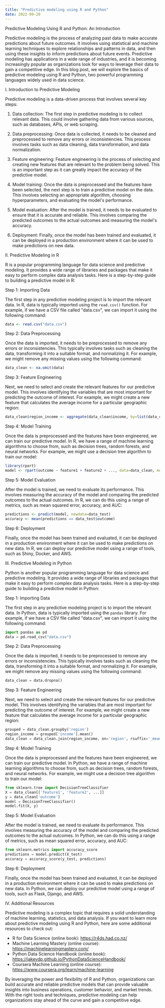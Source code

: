 ```yaml
---
title: "Predictive modeling using R and Python"
date: 2022-09-20
---
```





Predictive Modeling Using R and Python: An Introduction

Predictive modeling is the process of analyzing past data to make accurate predictions about future outcomes. It involves using statistical and machine learning techniques to explore relationships and patterns in data, and then using these insights to inform predictions about future events. Predictive modeling has applications in a wide range of industries, and it is becoming increasingly popular as organizations look for ways to leverage their data to gain a competitive edge. In this blog post, we will explore the basics of predictive modeling using R and Python, two powerful programming languages widely used in data science.

I. Introduction to Predictive Modeling

Predictive modeling is a data-driven process that involves several key steps:

1. Data collection: The first step in predictive modeling is to collect relevant data. This could involve gathering data from various sources, such as databases, APIs, or web scraping.

2. Data preprocessing: Once data is collected, it needs to be cleaned and preprocessed to remove any errors or inconsistencies. This process involves tasks such as data cleaning, data transformation, and data normalization.

3. Feature engineering: Feature engineering is the process of selecting and creating new features that are relevant to the problem being solved. This is an important step as it can greatly impact the accuracy of the predictive model.

4. Model training: Once the data is preprocessed and the features have been selected, the next step is to train a predictive model on the data. This involves selecting an appropriate algorithm, choosing hyperparameters, and evaluating the model's performance.

5. Model evaluation: After the model is trained, it needs to be evaluated to ensure that it is accurate and reliable. This involves comparing the predicted outcomes to the actual outcomes and measuring the model's accuracy.

6. Deployment: Finally, once the model has been trained and evaluated, it can be deployed in a production environment where it can be used to make predictions on new data.

II. Predictive Modeling in R

R is a popular programming language for data science and predictive modeling. It provides a wide range of libraries and packages that make it easy to perform complex data analysis tasks. Here is a step-by-step guide to building a predictive model in R:

Step 1: Importing Data

The first step in any predictive modeling project is to import the relevant data. In R, data is typically imported using the `read.csv()` function. For example, if we have a CSV file called "data.csv", we can import it using the following command:

```R
data <- read.csv("data.csv")
```

Step 2: Data Preprocessing

Once the data is imported, it needs to be preprocessed to remove any errors or inconsistencies. This typically involves tasks such as cleaning the data, transforming it into a suitable format, and normalizing it. For example, we might remove any missing values using the following command:

```R
data_clean <- na.omit(data)
```

Step 3: Feature Engineering

Next, we need to select and create the relevant features for our predictive model. This involves identifying the variables that are most important for predicting the outcome of interest. For example, we might create a new feature that calculates the average income for a particular geographic region:

```R
data_clean$region_income <- aggregate(data_clean$income, by=list(data_clean$region), mean)$x 
```

Step 4: Model Training

Once the data is preprocessed and the features have been engineered, we can train our predictive model. In R, we have a range of machine learning algorithms to choose from, such as decision trees, random forests, and neural networks. For example, we might use a decision tree algorithm to train our model:

```R
library(rpart)
model <- rpart(outcome ~ feature1 + feature2 + ..., data=data_clean, method="class")
```

Step 5: Model Evaluation

After the model is trained, we need to evaluate its performance. This involves measuring the accuracy of the model and comparing the predicted outcomes to the actual outcomes. In R, we can do this using a range of metrics, such as mean squared error, accuracy, and AUC:

```R
predictions <- predict(model, newdata=data_test)
accuracy <- mean(predictions == data_test$outcome)
```

Step 6: Deployment

Finally, once the model has been trained and evaluated, it can be deployed in a production environment where it can be used to make predictions on new data. In R, we can deploy our predictive model using a range of tools, such as Shiny, Docker, and AWS.

III. Predictive Modeling in Python

Python is another popular programming language for data science and predictive modeling. It provides a wide range of libraries and packages that make it easy to perform complex data analysis tasks. Here is a step-by-step guide to building a predictive model in Python:

Step 1: Importing Data

The first step in any predictive modeling project is to import the relevant data. In Python, data is typically imported using the `pandas` library. For example, if we have a CSV file called "data.csv", we can import it using the following command:

```Python
import pandas as pd
data = pd.read_csv("data.csv")
```

Step 2: Data Preprocessing

Once the data is imported, it needs to be preprocessed to remove any errors or inconsistencies. This typically involves tasks such as cleaning the data, transforming it into a suitable format, and normalizing it. For example, we might remove any missing values using the following command:

```Python
data_clean = data.dropna()
```

Step 3: Feature Engineering

Next, we need to select and create the relevant features for our predictive model. This involves identifying the variables that are most important for predicting the outcome of interest. For example, we might create a new feature that calculates the average income for a particular geographic region:

```Python
grouped = data_clean.groupby('region')
region_income = grouped['income'].mean()
data_clean = data_clean.join(region_income, on='region', rsuffix='_mean')
```

Step 4: Model Training

Once the data is preprocessed and the features have been engineered, we can train our predictive model. In Python, we have a range of machine learning algorithms to choose from, such as decision trees, random forests, and neural networks. For example, we might use a decision tree algorithm to train our model:

```Python
from sklearn.tree import DecisionTreeClassifier
X = data_clean[['feature1', 'feature2', ...]]
y = data_clean['outcome']
model = DecisionTreeClassifier()
model.fit(X, y)
```

Step 5: Model Evaluation

After the model is trained, we need to evaluate its performance. This involves measuring the accuracy of the model and comparing the predicted outcomes to the actual outcomes. In Python, we can do this using a range of metrics, such as mean squared error, accuracy, and AUC:

```Python
from sklearn.metrics import accuracy_score
predictions = model.predict(X_test)
accuracy = accuracy_score(y_test, predictions)
```

Step 6: Deployment

Finally, once the model has been trained and evaluated, it can be deployed in a production environment where it can be used to make predictions on new data. In Python, we can deploy our predictive model using a range of tools, such as Flask, Django, and AWS.

IV. Additional Resources

Predictive modeling is a complex topic that requires a solid understanding of machine learning, statistics, and data analysis. If you want to learn more about predictive modeling using R and Python, here are some additional resources to check out:

- R for Data Science (online book): https://r4ds.had.co.nz/
- Machine Learning Mastery (online course): https://machinelearningmastery.com/
- Python Data Science Handbook (online book): https://jakevdp.github.io/PythonDataScienceHandbook/
- Coursera Machine Learning (online course): https://www.coursera.org/learn/machine-learning

By leveraging the power and flexibility of R and Python, organizations can build accurate and reliable predictive models that can provide valuable insights into business operations, customer behavior, and market trends. With the right tools and techniques, predictive modeling can help organizations stay ahead of the curve and gain a competitive edge.